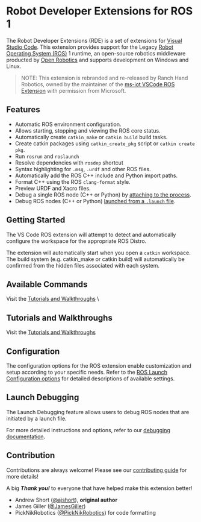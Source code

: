 # Robot Developer Extensions for ROS 1

The Robot Developer Extensions (RDE) is a set of extensions for [Visual Studio Code](https://code.visualstudio.com). This extension provides support for the Legacy [Robot Operating System (ROS)](http://ros.org) 1 runtime, an open-source robotics middleware producted by [Open Robotics](https://www.openrobotics.org/) and supports development on Windows and Linux. 

> NOTE: This extension is rebranded and re-released by Ranch Hand Robotics, owned by the maintainer of the [ms-iot VSCode ROS Extension](https://github.com/ms-iot/vscode-ros) with permission from Microsoft. 

## Features

* Automatic ROS environment configuration.
* Allows starting, stopping and viewing the ROS core status.
* Automatically create `catkin_make` or `catkin build` build tasks.
* Create catkin packages using `catkin_create_pkg` script or `catkin create pkg`.
* Run `rosrun` and `roslaunch`
* Resolve dependencies with `rosdep` shortcut
* Syntax highlighting for `.msg`, `.urdf` and other ROS files.
* Automatically add the ROS C++ include and Python import paths.
* Format C++ using the ROS `clang-format` style.
* Preview URDF and Xacro files.
* Debug a single ROS node (C++ or Python) by [attaching to the process][debug_support-attach].
* Debug ROS nodes (C++ or Python) [launched from a `.launch` file][debug_support-launch].

## Getting Started

The VS Code ROS extension will attempt to detect and automatically configure the workspace for the appropriate ROS Distro.

The extension will automatically start when you open a `catkin` workspace.
The build system (e.g. catkin_make or catkin build) will automatically be confirmed from the hidden files associated with
each system. 

## Available Commands
Visit the [Tutorials and Walkthroughs](https://github.com/ranch-hand-robotics/rde-ros-1/blob/master/docs/usage.md)
\
## Tutorials and Walkthroughs

Visit the [Tutorials and Walkthroughs](https://github.com/ranch-hand-robotics/rde-ros-1/blob/master/docs/tutorials.md)


## Configuration
  
The configuration options for the ROS extension enable customization and setup according to your specific needs. Refer to the [ROS Launch Configuration options](https://github.com/ranch-hand-robotics/rde-ros-1/blob/master/docs/configuration.md) for detailed descriptions of available settings.

## Launch Debugging
  
The Launch Debugging feature allows users to debug ROS nodes that are initiated by a launch file. 

For more detailed instructions and options, refer to our [debugging documentation](https://github.com/ranch-hand-robotics/rde-ros-1/blob/master/docs/launchdebugging.md).

## Contribution
Contributions are always welcome! Please see our [contributing guide][contributing] for more details!

A big ***Thank you!*** to everyone that have helped make this extension better!

* Andrew Short ([@ajshort](https://github.com/ajshort)), **original author**
* James Giller ([@JamesGiller](https://github.com/JamesGiller))
* PickNikRobotics ([@PickNikRobotics](https://github.com/PickNikRobotics)) for code formatting

<!-- link to files -->
<!-- relative links in Visual Studio Marketplace page lead to 404 error, need to use absolute link -->
[contributing]: https://github.com/ranch-hand-robotics/rde-ros-1/blob/master/CONTRIBUTING.md

<!-- feature documentation -->
[debug_support-attach]: https://github.com/ranch-hand-robotics/rde-ros-1/blob/master/docs/debug-support.md#attach
[debug_support-launch]: https://github.com/ranch-hand-robotics/rde-ros-1/blob/master/docs/debug-support.md#launch

<!-- media -->
[download_vsix_artifact]: https://raw.githubusercontent.com/ranch-hand-robotics/rde-ros-1/master/docs/assets/download-vsix-artifact.png

